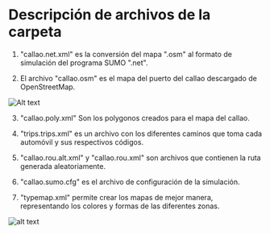 # Descripción de archivos de la carpeta

1) "callao.net.xml" es la conversión del mapa ".osm" al formato de simulación del programa SUMO ".net".

2) El archivo "callao.osm" es el mapa del puerto del callao descargado de OpenStreetMap.

![Alt text](https://github.com/luiscano95/tutorial.sumo/tree/master/Images/mapacallao.png?raw=true "Mapa del callao")

3) "callao.poly.xml" Son los polygonos creados para el mapa del callao.

4) "trips.trips.xml" es un archivo con los diferentes caminos que toma cada automóvil y sus respectivos códigos.

5) "callao.rou.alt.xml" y "callao.rou.xml" son archivos que contienen la ruta generada aleatoriamente.

6) "callao.sumo.cfg" es el archivo de configuración de la simulación.

7) "typemap.xml" permite crear los mapas de mejor manera, representando los colores y formas de las diferentes zonas.

![alt text](https://github.com/luiscano95/tutorial.sumo/tree/master/Images/simulacion.png)
